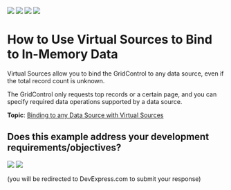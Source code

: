 <!-- default badges list -->
![](https://img.shields.io/endpoint?url=https://codecentral.devexpress.com/api/v1/VersionRange/136621422/21.1.2%2B)
[![](https://img.shields.io/badge/Open_in_DevExpress_Support_Center-FF7200?style=flat-square&logo=DevExpress&logoColor=white)](https://supportcenter.devexpress.com/ticket/details/T830577)
[![](https://img.shields.io/badge/📖_How_to_use_DevExpress_Examples-e9f6fc?style=flat-square)](https://docs.devexpress.com/GeneralInformation/403183)
[![](https://img.shields.io/badge/💬_Leave_Feedback-feecdd?style=flat-square)](#does-this-example-address-your-development-requirementsobjectives)
<!-- default badges end -->
# How to Use Virtual Sources to Bind to In-Memory Data

Virtual Sources allow you to bind the GridControl to any data source, even if the total record count is unknown.

The GridControl only requests top records or a certain page, and you can specify required data operations supported by a data source.

**Topic**: [Binding to any Data Source with Virtual Sources](https://docs.devexpress.com/WPF/10803/controls-and-libraries/data-grid/binding-to-data/binding-to-any-data-source-with-virtual-sources)
<!-- feedback -->
## Does this example address your development requirements/objectives?

[<img src="https://www.devexpress.com/support/examples/i/yes-button.svg"/>](https://www.devexpress.com/support/examples/survey.xml?utm_source=github&utm_campaign=wpf-data-grid-use-virtual-sources-to-bind-to-in-memory-data&~~~was_helpful=yes) [<img src="https://www.devexpress.com/support/examples/i/no-button.svg"/>](https://www.devexpress.com/support/examples/survey.xml?utm_source=github&utm_campaign=wpf-data-grid-use-virtual-sources-to-bind-to-in-memory-data&~~~was_helpful=no)

(you will be redirected to DevExpress.com to submit your response)
<!-- feedback end -->
